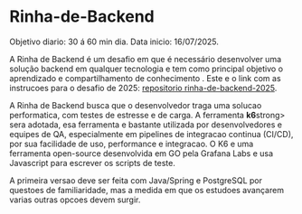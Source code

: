 # Rinha-de-Backend

Objetivo diario: 30 á 60 min dia.
Data inicio: 16/07/2025.

<p>A Rinha de Backend é um desafio em que é necessário desenvolver uma solução backend em qualquer tecnologia e tem como principal objetivo o aprendizado e compartilhamento de conhecimento . Este e o link com as instrucoes para o desafio de 2025: <a href='https://github.com/zanfranceschi/rinha-de-backend-2025'>repositorio rinha-de-backend-2025</a>.</p>
<p>A Rinha de Backend busca que o desenvolvedor traga uma solucao performatica, com testes de estresse e de carga. A ferramenta <strong>k6</strong>strong> sera adotada, esa ferramenta e bastante utilizada por desenvolvedores e equipes de QA, especialmente em pipelines de integracao continua (CI/CD), por sua facilidade de uso, performance e integracao. O K6 e uma ferramenta open-source desenvolvida em GO pela Grafana Labs e usa Javascript para escrever os scripts de teste.</p>
<p>A primeira versao deve ser feita com Java/Spring e PostgreSQL por questoes de familiaridade, mas a medida em que os estudoes avançarem varias outras opcoes devem surgir.</p>

